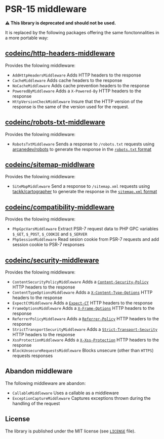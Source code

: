 # PSR-15 middleware 

**:warning: This library is deprecated and should not be used.** 

It is replaced by the following packages offering the same fonctonnalities in a more portable way:

## [codeinc/http-headers-middleware](https://packagist.org/packages/codeinc/http-headers-middleware)

Provides the folowing middleware:
* `AddHttpHeadersMiddleware` Adds HTTP headers to the response
* `CacheMiddleware` Adds cache headers to the response
* `NoCacheMiddleware` Adds cache prevention headers to the response
* `PoweredByMiddleware` Adds a `X-Powered-By` HTTP headers to the response
* `HttpVersionCheckMiddleware` Insure that the HTTP version of the response is the same of the version used for the request.


## [codeinc/robots-txt-middleware](https://packagist.org/packages/codeinc/robots-txt-middleware)

Provides the folowing middleware:
* `RobotsTxtMiddleware` Sends a response to `/robots.txt` requests using [arcanedev/robots](https://github.com/ARCANEDEV/Robots) to generate the response in the [`robots.txt` format](https://developers.google.com/search/reference/robots_txt)


## [codeinc/sitemap-middlware](https://packagist.org/packages/codeinc/sitemap-middlware)

Provides the folowing middleware:
* `SiteMapMiddleware` Send a response to `/sitemap.xml` requests using [tackk/cartographer](https://github.com/tackk/cartographer) to generate the response in the [`sitemap.xml` format](https://www.sitemaps.org/protocol.html)

## [codeinc/compatibility-middleware](https://packagist.org/packages/codeinc/compatibility-middleware)

Provides the folowing middleware:
* `PhpGpcVarsMiddleware` Extract PSR-7 request data to PHP GPC variables `$_GET`, `$_POST`, `$_COOKIE` and `$_SERVER`
* `PhpSessionMiddleware` Read sesion cookie from PSR-7 requests and add session cookie to PSR-7 responses

## [codeinc/security-middleware](https://packagist.org/packages/codeinc/security-middleware)

Provides the folowing middleware:
* `ContentSecurityPolicyMiddleware` Adds a [`Content-Security-Policy`](https://developer.mozilla.org/docs/Web/HTTP/Headers/Content-Security-Policy) HTTP headers to the response
* `ContentTypeOptionsMiddleware` Adds a [`X-Content-Type-Options`](https://developer.mozilla.org/docs/Web/HTTP/Headers/X-Content-Type-Options) HTTP headers to the response
* `ExpectCtMiddleware` Adds a [`Expect-CT`](https://developer.mozilla.org/docs/Web/HTTP/Headers/Expect-CT) HTTP headers to the response
* `FrameOptionsMiddleware` Adds a [`X-Frame-Options`](https://developer.mozilla.org/docs/Web/HTTP/Headers/X-Frame-Options) HTTP headers to the response
* `ReferrerPolicyMiddleware` Adds a [`Referrer-Policy`](https://developer.mozilla.org/docs/Web/HTTP/Headers/Referrer-Policy) HTTP headers to the response
* `StrictTransportSecurityMiddleware` Adds a [`Strict-Transport-Security`](https://developer.mozilla.org/docs/Web/HTTP/Headers/Strict-Transport-Security) HTTP headers to the response
* `XssProtectionMiddleware` Adds a [`X-Xss-Protection`](https://developer.mozilla.org/docs/Web/HTTP/Headers/X-XSS-Protection) HTTP headers to the response
* `BlockUnsecureRequestsMiddleware` Blocks unsecure (other than `HTTPS`) requests responses


## Abandon middleware

The following middleware are abandon:
* `CallableMiddleware` Uses a callable as a middleware 
* `ExceptionCaptureMiddleware` Captures exceptions thrown during the handling of the request 


## License

The library is published under the MIT license (see [`LICENSE`](LICENSE) file).